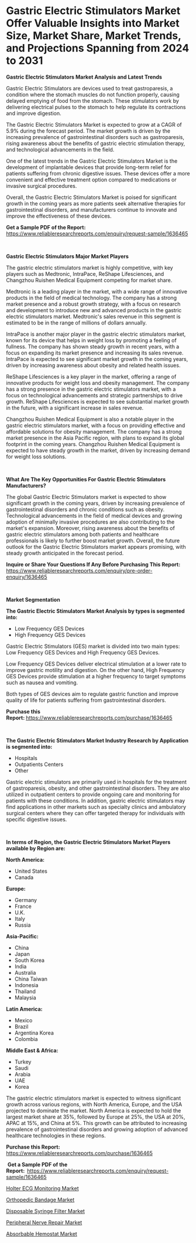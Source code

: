 <p><h1>Gastric Electric Stimulators Market Offer Valuable Insights into Market Size, Market Share, Market Trends, and Projections Spanning from 2024 to 2031</h1></p><p><strong>Gastric Electric Stimulators Market Analysis and Latest Trends</strong></p>
<p><p>Gastric Electric Stimulators are devices used to treat gastroparesis, a condition where the stomach muscles do not function properly, causing delayed emptying of food from the stomach. These stimulators work by delivering electrical pulses to the stomach to help regulate its contractions and improve digestion.</p><p>The Gastric Electric Stimulators Market is expected to grow at a CAGR of 5.9% during the forecast period. The market growth is driven by the increasing prevalence of gastrointestinal disorders such as gastroparesis, rising awareness about the benefits of gastric electric stimulation therapy, and technological advancements in the field.</p><p>One of the latest trends in the Gastric Electric Stimulators Market is the development of implantable devices that provide long-term relief for patients suffering from chronic digestive issues. These devices offer a more convenient and effective treatment option compared to medications or invasive surgical procedures.</p><p>Overall, the Gastric Electric Stimulators Market is poised for significant growth in the coming years as more patients seek alternative therapies for gastrointestinal disorders, and manufacturers continue to innovate and improve the effectiveness of these devices.</p></p>
<p><strong>Get a Sample PDF of the Report:&nbsp;</strong> <a href="https://www.reliableresearchreports.com/enquiry/request-sample/1636465">https://www.reliableresearchreports.com/enquiry/request-sample/1636465</a></p>
<p>&nbsp;</p>
<p><strong>Gastric Electric Stimulators Major Market Players</strong></p>
<p><p>The gastric electric stimulators market is highly competitive, with key players such as Medtronic, IntraPace, ReShape Lifesciences, and Changzhou Ruishen Medical Equipment competing for market share. </p><p>Medtronic is a leading player in the market, with a wide range of innovative products in the field of medical technology. The company has a strong market presence and a robust growth strategy, with a focus on research and development to introduce new and advanced products in the gastric electric stimulators market. Medtronic's sales revenue in this segment is estimated to be in the range of millions of dollars annually.</p><p>IntraPace is another major player in the gastric electric stimulators market, known for its device that helps in weight loss by promoting a feeling of fullness. The company has shown steady growth in recent years, with a focus on expanding its market presence and increasing its sales revenue. IntraPace is expected to see significant market growth in the coming years, driven by increasing awareness about obesity and related health issues.</p><p>ReShape Lifesciences is a key player in the market, offering a range of innovative products for weight loss and obesity management. The company has a strong presence in the gastric electric stimulators market, with a focus on technological advancements and strategic partnerships to drive growth. ReShape Lifesciences is expected to see substantial market growth in the future, with a significant increase in sales revenue.</p><p>Changzhou Ruishen Medical Equipment is also a notable player in the gastric electric stimulators market, with a focus on providing effective and affordable solutions for obesity management. The company has a strong market presence in the Asia Pacific region, with plans to expand its global footprint in the coming years. Changzhou Ruishen Medical Equipment is expected to have steady growth in the market, driven by increasing demand for weight loss solutions.</p></p>
<p>&nbsp;</p>
<p><strong>What Are The Key Opportunities For Gastric Electric Stimulators Manufacturers?</strong></p>
<p><p>The global Gastric Electric Stimulators market is expected to show significant growth in the coming years, driven by increasing prevalence of gastrointestinal disorders and chronic conditions such as obesity. Technological advancements in the field of medical devices and growing adoption of minimally invasive procedures are also contributing to the market's expansion. Moreover, rising awareness about the benefits of gastric electric stimulators among both patients and healthcare professionals is likely to further boost market growth. Overall, the future outlook for the Gastric Electric Stimulators market appears promising, with steady growth anticipated in the forecast period.</p></p>
<p><strong>Inquire or Share Your Questions If Any Before Purchasing This Report:</strong> <a href="https://www.reliableresearchreports.com/enquiry/pre-order-enquiry/1636465">https://www.reliableresearchreports.com/enquiry/pre-order-enquiry/1636465</a></p>
<p>&nbsp;</p>
<p><strong>Market Segmentation</strong></p>
<p><strong>The Gastric Electric Stimulators Market Analysis by types is segmented into:</strong></p>
<p><ul><li>Low Frequency GES Devices</li><li>High Frequency GES Devices</li></ul></p>
<p><p>Gastric Electric Stimulators (GES) market is divided into two main types: Low Frequency GES Devices and High Frequency GES Devices. </p><p>Low Frequency GES Devices deliver electrical stimulation at a lower rate to improve gastric motility and digestion. On the other hand, High Frequency GES Devices provide stimulation at a higher frequency to target symptoms such as nausea and vomiting.</p><p>Both types of GES devices aim to regulate gastric function and improve quality of life for patients suffering from gastrointestinal disorders.</p></p>
<p><strong>Purchase this Report:&nbsp;</strong><a href="https://www.reliableresearchreports.com/purchase/1636465">https://www.reliableresearchreports.com/purchase/1636465</a></p>
<p>&nbsp;</p>
<p><strong>The Gastric Electric Stimulators Market Industry Research by Application is segmented into:</strong></p>
<p><ul><li>Hospitals</li><li>Outpatients Centers</li><li>Other</li></ul></p>
<p><p>Gastric electric stimulators are primarily used in hospitals for the treatment of gastroparesis, obesity, and other gastrointestinal disorders. They are also utilized in outpatient centers to provide ongoing care and monitoring for patients with these conditions. In addition, gastric electric stimulators may find applications in other markets such as specialty clinics and ambulatory surgical centers where they can offer targeted therapy for individuals with specific digestive issues.</p></p>
<p>&nbsp;</p>
<p><strong>In terms of Region, the Gastric Electric Stimulators Market Players available by Region are:</strong></p>
<p>
    <p> <strong> North America: </strong>
        <ul>
            <li>United States</li>
            <li>Canada</li>
        </ul>
        </p> 
    <p> <strong> Europe: </strong>
        <ul>
            <li>Germany</li>
            <li>France</li>
            <li>U.K.</li>
            <li>Italy</li>
            <li>Russia</li>
        </ul>
        </p> 
    <p> <strong> Asia-Pacific: </strong>
        <ul>
            <li>China</li>
            <li>Japan</li>
            <li>South Korea</li>
            <li>India</li>
            <li>Australia</li>
            <li>China Taiwan</li>
            <li>Indonesia</li>
            <li>Thailand</li>
            <li>Malaysia</li>
        </ul>
        </p> 
    <p> <strong> Latin America: </strong>
        <ul>
            <li>Mexico</li>
            <li>Brazil</li>
            <li>Argentina Korea</li>
            <li>Colombia</li>
        </ul>
        </p> 
    <p> <strong> Middle East & Africa: </strong>
        <ul>
            <li>Turkey</li>
            <li>Saudi</li>
            <li>Arabia</li>
            <li>UAE</li>
            <li>Korea</li>
        </ul>
    </p>
    </p>
<p><p>The gastric electric stimulators market is expected to witness significant growth across various regions, with North America, Europe, and the USA projected to dominate the market. North America is expected to hold the largest market share at 35%, followed by Europe at 25%, the USA at 20%, APAC at 15%, and China at 5%. This growth can be attributed to increasing prevalence of gastrointestinal disorders and growing adoption of advanced healthcare technologies in these regions.</p></p>
<p><strong>Purchase this Report: </strong><a href="https://www.reliableresearchreports.com/purchase/1636465">https://www.reliableresearchreports.com/purchase/1636465</a></p>
<p>&nbsp;<strong>Get a Sample PDF of the Report:&nbsp;&nbsp;</strong><a href="https://www.reliableresearchreports.com/enquiry/request-sample/1636465">https://www.reliableresearchreports.com/enquiry/request-sample/1636465</a></p>
<p><strong></strong></p>
<p><p><a href="https://medium.com/p/e386ac863bbf/edit">Holter ECG Monitoring Market</a></p><p><a href="https://medium.com/p/c83e7a1dc06a/edit">Orthopedic Bandage Market</a></p><p><a href="https://medium.com/p/ea11d8665a6e/edit">Disposable Syringe Filter Market</a></p><p><a href="https://medium.com/p/3beeaef590be/edit">Peripheral Nerve Repair Market</a></p><p><a href="https://medium.com/p/349e005da2b2/edit">Absorbable Hemostat Market</a></p></p>